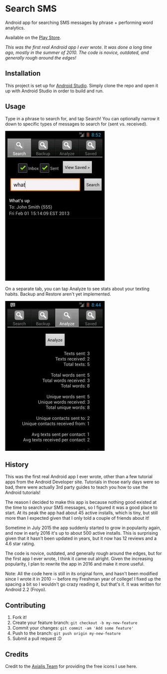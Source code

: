# Search SMS

Android app for searching SMS messages by phrase + performing word analytics.

Available on the [Play Store][1].

*This was the first real Android app I ever wrote. It was done a long time ago, mostly in the summer of 2010. The code is novice, outdated, and generally rough around the edges!*

## Installation

This project is set up for [Android Studio](http://developer.android.com/tools/studio/index.html). Simply clone the repo and open it up with Android Studio in order to build and run.

## Usage

Type in a phrase to search for, and tap Search! You can optionally narrow it down to specific types of messages to search for (sent vs. received).

![Screenshot of search results](/images/ss_1.png "Search results")

On a separate tab, you can tap Analyze to see stats about your texting habits. Backup and Restore aren't yet implemented.

![Screenshot of word analytics](/images/ss_2.png "Word analytics")

## History

This was the first real Android app I ever wrote, other than a few tutorial apps from the Android Developer site. Tutorials in those early days were so bad, there were actually 3rd party guides to teach you how to use the Android tutorials!

The reason I decided to make this app is because nothing good existed at the time to search your SMS messages, so I figured it was a good place to start. At its peak the app had about 45 active installs, which is tiny, but still more than I expected given that I only told a couple of friends about it!

Sometime in July 2015 the app suddenly started to grow in popularity again, and now in early 2016 it's up to about 500 active installs. This is surprising given that it hasn't been updated in years, but it now has 12 reviews and a 4.6 star rating.

The code is novice, outdated, and generally rough around the edges, but for the first app I ever wrote, I think it came out alright. Given the increasing popularity, I plan to rewrite the app in 2016 and make it more useful.

Note:
All the code here is still in its original form, and hasn't been modified since I wrote it in 2010 -- before my Freshman year of college! I fixed up the spacing a bit so I wouldn't go crazy reading it, but that's it. It was written for Android 2.2 (Froyo).

## Contributing

1. Fork it!
2. Create your feature branch: `git checkout -b my-new-feature`
3. Commit your changes: `git commit -am 'Add some feature'`
4. Push to the branch: `git push origin my-new-feature`
5. Submit a pull request :D

## Credits

Credit to the [Axialis Team](http://www.axialis.com/free/icons/) for providing the free icons I use here.

[1]: https://play.google.com/store/apps/details?id=com.kac.sms
